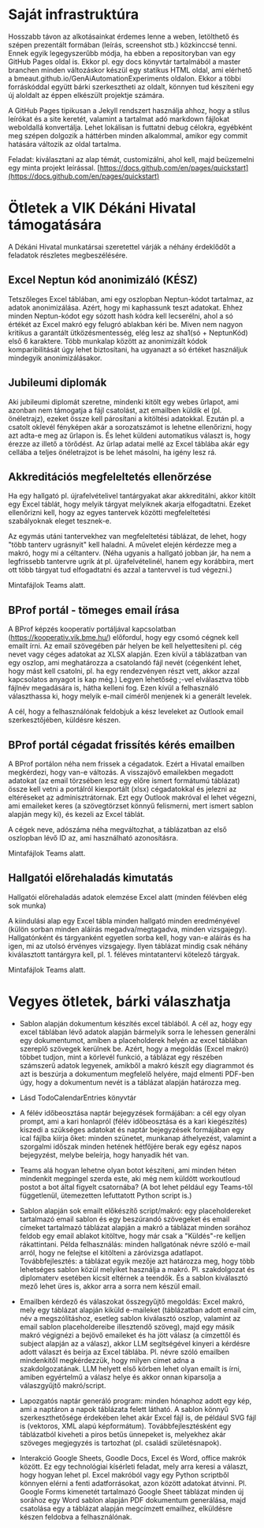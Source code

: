 # Saját infrastruktúra

Hosszabb távon az alkotásainkat érdemes lenne a weben, letölthető és szépen prezentált formában (leírás, screenshot stb.) közkinccsé tenni. Ennek egyik legegyszerűbb módja, ha ebben a repositoryban van egy GitHub Pages oldal is. Ekkor pl. egy docs könyvtár tartalmából a master branchen minden változáskor készül egy statikus HTML oldal, ami elérhető a bmeaut.github.io/GenAiAutomationExperiments oldalon. Ekkor a többi forráskóddal együtt bárki szerkesztheti az oldalt, könnyen tud készíteni egy új aloldalt az éppen elkészült projektje számára.

A GitHub Pages tipikusan a Jekyll rendszert használja ahhoz, hogy a stílus leírókat és a site keretét, valamint a tartalmat adó markdown fájlokat weboldallá konvertálja. Lehet lokálisan is futtatni debug célokra, egyébként meg szépen dolgozik a háttérben minden alkalommal, amikor egy commit hatására változik az oldal tartalma.

Feladat: kiválasztani az alap témát, customizálni, ahol kell, majd beüzemelni egy minta projekt leírással. [https://docs.github.com/en/pages/quickstart](https://docs.github.com/en/pages/quickstart)

# Ötletek a VIK Dékáni Hivatal támogatására

A Dékáni Hivatal munkatársai szeretettel várják a néhány érdeklődőt a feladatok részletes megbeszélésére.

## Excel Neptun kód anonimizáló (KÉSZ)

Tetszőleges Excel táblában, ami egy oszlopban Neptun-kódot tartalmaz, az adatok anonimizálása. Azért, hogy mi kaphassunk teszt adatokat. Ehhez minden Neptun-kódot egy sózott hash kódra kell lecserélni, ahol a só értékét az Excel makró egy felugró ablakban kéri be. Miven nem nagyon kritikus a garantált ütközésmentesség, elég lesz az sha1(só + NeptunKód) első 6 karaktere. Több munkalap között az anonimizált kódok komparibilitását úgy lehet biztosítani, ha ugyanazt a só értéket használjuk mindegyik anonimizálásakor.

## Jubileumi diplomák

Aki jubileumi diplomát szeretne, mindenki kitölt egy webes űrlapot, ami azonban nem támogatja a fájl csatolást, azt emailben küldik el (pl. önéletrajz), ezeket össze kell párosítani a kitöltési adatokkal. Ezután pl. a csatolt oklevél fényképen akár a sorozatszámot is lehetne ellenőrizni, hogy azt adta-e meg az űrlapon is. És lehet küldeni automatikus választ is, hogy érezze az illető a törődést. Az űrlap adatai mellé az Excel táblába akár egy cellába a teljes önéletrajzot is be lehet másolni, ha igény lesz rá.

## Akkreditációs megfeleltetés ellenőrzése

Ha egy hallgató pl. újrafelvételivel tantárgyakat akar akkreditálni, akkor kitölt egy Excel táblát, hogy melyik tárgyat melyiknek akarja elfogadtatni. Ezeket ellenőrizni kell, hogy az egyes tantervek közötti megfeleltetési szabályoknak eleget tesznek-e.

Az egymás utáni tantervekhez van megfeleltetési táblázat, de lehet, hogy "több tanterv ugrásnyit" kell haladni. A művelet elején kérdezze meg a makró, hogy mi a céltanterv. (Néha ugyanis a hallgató jobban jár, ha nem a legfrissebb tantervre ugrik át pl. újrafelvételinél, hanem egy korábbira, mert ott több tárgyat tud elfogadtatni és azzal a tantervvel is tud végezni.)

Mintafájlok Teams alatt.

## BProf portál - tömeges email írása

A BProf képzés kooperatív portáljával kapcsolatban (https://kooperativ.vik.bme.hu/) előfordul, hogy egy csomó cégnek kell emailt írni. Az email szövegében pár helyen be kell helyettesíteni pl. cég nevet vagy céges adatokat az XLSX alapján. Ezen kívül a táblázatban van egy oszlop, ami meghatározza a csatolandó fájl nevét (cégenként lehet, hogy mást kell csatolni, pl. ha egy rendezvényen részt vett, akkor azzal kapcsolatos anyagot is kap még.) Legyen lehetőség ;-vel elválasztva több fájlnév megadására is, hátha kelleni fog. Ezen kívül a felhasználó választhassa ki, hogy melyik e-mail címéről menjenek ki a generált levelek.

A cél, hogy a felhasználónak feldobjuk a kész leveleket az Outlook email szerkesztőjében, küldésre készen.

## BProf portál cégadat frissítés kérés emailben

A BProf portálon néha nem frissek a cégadatok. Ezért a Hivatal emailben megkérdezi, hogy van-e változás. A visszajövő emailekben megadott adatokat (az email törzsében lesz egy előre ismert formátumú táblázat) össze kell vetni a portálról kiexportált (xlsx) cégadatokkal és jelezni az eltéréseket az adminisztrátornak. Ezt egy Outlook makróval el lehet végezni, ami emaileket keres (a szövegtörzset könnyű felismerni, mert ismert sablon alapján megy ki), és kezeli az Excel táblát.

A cégek neve, adószáma néha megváltozhat, a táblázatban az első oszlopban lévő ID az, ami használható azonosításra.

Mintafájlok Teams alatt.

## Hallgatói előrehaladás kimutatás

Hallgatói előrehaladás adatok elemzése Excel alatt (minden félévben elég sok munka)

A kiindulási alap egy Excel tábla minden hallgató minden eredményével (külön sorban minden aláírás megadva/megtagadva, minden vizsgajegy). Hallgatónként és tárgyanként egyetlen sorba kell, hogy van-e aláírás és ha igen, mi az utolsó érvényes vizsgajegy.
Ilyen táblázat mindig csak néhány kiválasztott tantárgyra kell, pl. 1. féléves mintatantervi kötelező tárgyak.

Mintafájlok Teams alatt.

# Vegyes ötletek, bárki válaszhatja

- Sablon alapján dokumentum készítés excel táblából. A cél az, hogy egy excel táblában lévő adatok alapján bármelyik sorra le lehessen generálni egy dokumentumot, amiben a placeholderek helyén az excel táblában szereplő szövegek kerülnek be. Azért, hogy a megoldás (Excel makró) többet tudjon, mint a körlevél funkció, a táblázat egy részében számszerű adatok legyenek, amikből a makró készít egy diagrammot és azt is beszúrja a dokumentum megfelelő helyére, majd elmenti PDF-ben úgy, hogy a dokumentum nevét is a táblázat alapján határozza meg.

- Lásd TodoCalendarEntries könyvtár

- A félév időbeosztása naptár bejegyzések formájában: a cél egy olyan prompt, ami a kari honlapról (félév időbeosztása és a kari kiegészítés) kiszedi a szükséges adatokat és naptár bejegyzések formájában egy ical fájlba kiírja őket: minden szünetet, munkanap áthelyezést, valamint a szorgalmi időszak minden hetének hétfőjére berak egy egész napos bejegyzést, melybe beleírja, hogy hanyadik hét van.

- Teams alá hogyan lehetne olyan botot készíteni, ami minden héten mindenkit megpingel szerda este, aki még nem küldött workoutloud postot a bot által figyelt csatornába? (A bot lehet például egy Teams-től függetlenül, ütemezetten lefuttatott Python script is.)

- Sablon alapján sok emailt előkészítő script/makró: egy placeholdereket tartalmazó email sablon és egy beszúrandó szövegeket és email címeket tartalmazó táblázat alapján a makró a táblázat minden sorához feldob egy email ablakot kitöltve, hogy már csak a "Küldés"-re kelljen rákattintani. Példa felhasználás: minden hallgatónak névre szóló e-mail arról, hogy ne felejtse el kitölteni a záróvizsga adatlapot. Továbbfejlesztés: a táblázat egyik mezője azt határozza meg, hogy több lehetséges sablon közül melyiket használja a makró. Pl. szakdolgozat és diplomaterv esetében kicsit eltérnek a teendők. És a sablon kiválasztó mező lehet üres is, akkor arra a sorra nem készül email.

- Emailben kérdező és válaszokat összegyűjtő megoldás: Excel makró, mely egy táblázat alapján kiküld e-maileket (táblázatban adott email cím, név a megszólításhoz, esetleg sablon kiválasztó oszlop, valamint az email sablon placeholdereibe illesztendő szöveg), majd egy másik makró végignézi a bejövő emaileket és ha jött válasz (a címzettől és subject alapján az a válasz), akkor LLM segítségével kinyeri a kérdésre adott választ és beírja az Excel táblába. Pl. névre szóló emailben mindenkitől megkérdezzük, hogy milyen címet adna a szakdolgozatának. LLM helyett első körben lehet olyan emailt is írni, amiben egyértelmű a válasz helye és akkor onnan kiparsolja a válaszgyűjtő makró/script.

- Lapozgatós naptár generáló program: minden hónaphoz adott egy kép, ami a naptáron a napok táblázata felett látható. A sablon könnyű szerkeszthetősége érdekében lehet akár Excel fájl is, de például SVG fájl is (vektoros, XML alapú képformátum). Továbbfejlesztésként egy táblázatból kiveheti a piros betűs ünnepeket is, melyekhez akár szöveges megjegyzés is tartozhat (pl. családi születésnapok).

- Interakció Google Sheets, Goodle Docs, Excel és Word, office makrók között. Ez egy technológiai kísérleti feladat, mely arra keresi a választ, hogy hogyan lehet pl. Excel makróból vagy egy Python scriptből könnyen elérni a fenti adatforrásokat, azon között adatokat átvinni. Pl. Google Forms kimenetét tartalmazó Google Sheet táblázat minden új sorához egy Word sablon alapján PDF dokumentum generálása, majd csatolása egy a táblázat alapján megcímzett emailhez, elküldésre készen feldobva a felhasználónak.


